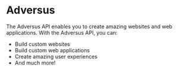 # Adversus

The Adversus API enables you to create amazing websites and web applications. With the Adversus API, you can:

- Build custom websites
- Build custom web applications
- Create amazing user experiences
- And much more!
